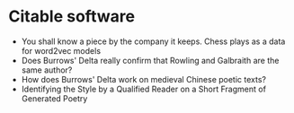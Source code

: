 # Citable software

<i class="ai ai-zenodo ai-2x"></i>

<span class="fa-stack" style="vertical-align: top;">
  <i class="far fa-circle fa-stack-2x"></i>
  <i class="ai ai-academia ai-stack-1x"></i>
</span>

<span class="fa-stack" style="vertical-align: top;">
  <i class="far fa-circle fa-stack-2x"></i>
  <i class="ai ai-zenodo ai-stack-1x"></i>
</span>

<ul class="fa-ul" style="font-size: 2 em;">
  <li><span class="fa-li"><i class="ai ai-arxiv"></i></span>You shall know a piece by the company it keeps. Chess plays as a data for word2vec models</li>
  <li><span class="fa-li"><i class="ai ai-arxiv"></i></span>Does Burrows' Delta really confirm that Rowling and Galbraith are the same author?</li>
  <li><span class="fa-li"><i class="ai ai-arxiv"></i></span>How does Burrows' Delta work on medieval Chinese poetic texts?</li>
  <li><span class="fa-li"><i class="ai ai-arxiv"></i></span>Identifying the Style by a Qualified Reader on a Short Fragment of Generated Poetry</li>
</ul>
